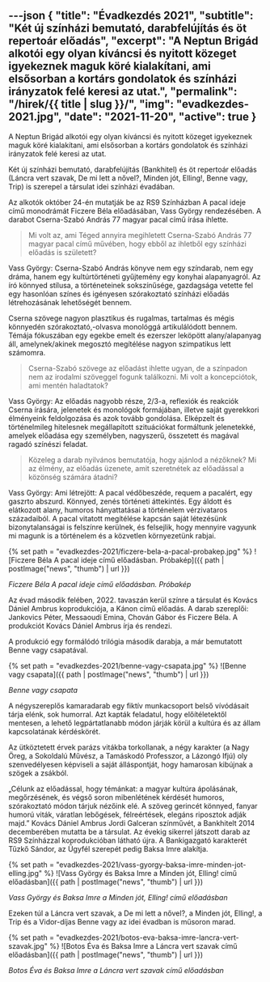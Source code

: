 ---json
{
    "title": "Évadkezdés 2021",
    "subtitle": "Két új színházi bemutató, darabfelújítás és öt repertoár előadás",
    "excerpt": "A Neptun Brigád alkotói egy olyan kíváncsi és nyitott közeget igyekeznek maguk köré kialakítani, ami elsősorban a kortárs gondolatok és színházi irányzatok felé keresi az utat.",
    "permalink": "/hirek/{{ title | slug }}/",
    "img": "evadkezdes-2021.jpg",
    "date": "2021-11-20",
    "active": true
}
---

A Neptun Brigád alkotói egy olyan kíváncsi és nyitott közeget igyekeznek maguk köré kialakítani, ami elsősorban a kortárs gondolatok és színházi irányzatok felé keresi az utat.

Két új színházi bemutató, darabfelújítás (Bankhitel) és öt repertoár előadás (Láncra vert szavak, De mi lett a nővel?, Minden jót, Elling!, Benne vagy, Trip) is szerepel a társulat idei színházi évadában.

Az alkotók október 24-én mutatják be az RS9 Színházban A pacal ideje című monodrámát Ficzere Béla előadásában, Vass György rendezésében. A darabot Cserna-Szabó András 77 magyar pacal című írása ihlette.

> Mi volt az, ami Téged annyira megihletett Cserna-Szabó András 77 magyar pacal című művében, hogy ebből az ihletből egy színházi előadás is született?

Vass György: Cserna-Szabó András könyve nem egy színdarab, nem egy dráma, hanem egy kultúrtörténeti gyűjtemény egy konyhai alapanyagról. Az író könnyed stílusa, a történeteinek sokszínűsége, gazdagsága vetette fel egy hasonlóan színes és igényesen szórakoztató színházi előadás létrehozásának lehetőségét bennem.

Cserna szövege nagyon plasztikus és rugalmas, tartalmas és mégis könnyedén szórakoztató,-olvasva monológgá artikulálódott bennem. Témája fókuszában egy egekbe emelt és ezerszer leköpött alany/alapanyag áll, amelynek/akinek megosztó megítélése nagyon szimpatikus lett számomra.

> Cserna-Szabó szövege az előadást ihlette ugyan, de a színpadon nem az irodalmi szöveggel fogunk találkozni. Mi volt a koncepciótok, ami mentén haladtatok?

Vass György: Az előadás nagyobb része, 2/3-a, reflexiók és reakciók Cserna írására, jelenetek és monológok formájában, illetve saját gyerekkori élményeink feldolgozása és azok tovább gondolása. Elképzelt és történelmileg hitelesnek megállapított szituációkat formáltunk jelenetekké, amelyek előadása egy személyben, nagyszerű, összetett és magával ragadó színészi feladat.

> Közeleg a darab nyilvános bemutatója, hogy ajánlod a nézőknek? Mi az élmény, az előadás üzenete, amit szeretnétek az előadással a közönség számára átadni?

Vass György: Ami létrejött:  A pacal védőbeszéde, requem a pacalért, egy gaszrto abszurd. Könnyed, zenés történeti áttekintés. Egy áldott és elátkozott alany, humoros hányattatásai a történelem vérzivataros századaiból. A pacal vitatott megítélése kapcsán saját létezésünk bizonytalanságai is felszínre kerülnek, és felsejlik, hogy mennyire vagyunk mi magunk is a történelem és a közvetlen környezetünk rabjai.

{% set path = "evadkezdes-2021/ficzere-bela-a-pacal-probakep.jpg" %}
![Ficzere Béla A pacal ideje című előadásban. Próbakép]({{ path | postImage("news", "thumb") | url }})

_Ficzere Béla A pacal ideje című előadásban. Próbakép_

Az évad második felében, 2022. tavaszán kerül színre a társulat és Kovács Dániel Ambrus koprodukciója, a Kánon című előadás. A darab szereplői: Jankovics Péter, Messaoudi Emina, Chován Gábor és Ficzere Béla. A produkciót Kovács Dániel Ambrus írja és rendezi.

A produkció egy formálódó trilógia második darabja, a már bemutatott Benne vagy csapatával.

{% set path = "evadkezdes-2021/benne-vagy-csapata.jpg" %}
![Benne vagy csapata]({{ path | postImage("news", "thumb") | url }})

_Benne vagy csapata_

A négyszereplős kamaradarab egy fiktív munkacsoport belső vívódásait tárja elénk, sok humorral. Azt kapták feladatul, hogy előítéletektől mentesen, a lehető legpártatlanabb módon járják körül a kultúra és az állam kapcsolatának kérdéskörét.

Az ütköztetett érvek parázs vitákba torkollanak, a négy karakter (a Nagy Öreg, a Sokoldalú Művész, a Tamáskodó Professzor, a Lázongó Ifjú) oly szenvedélyesen képviseli a saját álláspontját, hogy hamarosan kibújnak a szögek a zsákból.

„Célunk az előadással, hogy témánkat: a magyar kultúra ápolásának, megőrzésének, és végső soron mibenlétének kérdését humoros, szórakoztató módon tárjuk nézőink elé. A szöveg gerincét könnyed, fanyar humorú viták, váratlan lebőgések, félreértések, elegáns riposztok adják majd.” Kovács Dániel Ambrus Jordi Galceran színművét, a Bankhitelt 2014 decemberében mutatta be a társulat. Az évekig sikerrel játszott darab az RS9 Színházzal koprodukcióban látható újra. A Bankigazgató karakterét Tűzkő Sándor, az Ügyfél szerepét pedig Baksa Imre alakítja.

{% set path = "evadkezdes-2021/vass-gyorgy-baksa-imre-minden-jot-elling.jpg" %}
![Vass György és Baksa Imre a Minden jót, Elling! című előadásban]({{ path | postImage("news", "thumb") | url }})

_Vass György és Baksa Imre a Minden jót, Elling! című előadásban_

Ezeken túl a Láncra vert szavak, a De mi lett a nővel?, a Minden jót, Elling!, a Trip és a Vidor-díjas Benne vagy az idei évadban is műsoron marad.

{% set path = "evadkezdes-2021/botos-eva-baksa-imre-lancra-vert-szavak.jpg" %}
![Botos Éva és Baksa Imre a Láncra vert szavak című előadásban]({{ path | postImage("news", "thumb") | url }})

_Botos Éva és Baksa Imre a Láncra vert szavak című előadásban_

